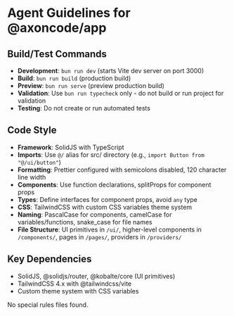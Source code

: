 # Agent Guidelines for @axoncode/app

## Build/Test Commands

- **Development**: `bun run dev` (starts Vite dev server on port 3000)
- **Build**: `bun run build` (production build)
- **Preview**: `bun run serve` (preview production build)
- **Validation**: Use `bun run typecheck` only - do not build or run project for validation
- **Testing**: Do not create or run automated tests

## Code Style

- **Framework**: SolidJS with TypeScript
- **Imports**: Use `@/` alias for src/ directory (e.g., `import Button from "@/ui/button"`)
- **Formatting**: Prettier configured with semicolons disabled, 120 character line width
- **Components**: Use function declarations, splitProps for component props
- **Types**: Define interfaces for component props, avoid `any` type
- **CSS**: TailwindCSS with custom CSS variables theme system
- **Naming**: PascalCase for components, camelCase for variables/functions, snake_case for file names
- **File Structure**: UI primitives in `/ui/`, higher-level components in `/components/`, pages in `/pages/`, providers in `/providers/`

## Key Dependencies

- SolidJS, @solidjs/router, @kobalte/core (UI primitives)
- TailwindCSS 4.x with @tailwindcss/vite
- Custom theme system with CSS variables

No special rules files found.
